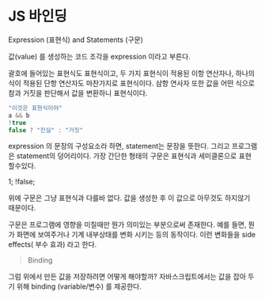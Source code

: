 # JS 바인딩

Expression (표현식) and Statements (구문)

값(value) 를 생성하는 코드 조각을 expression 이라고 부른다.

괄호에 들어있는 표현식도 표현식이고, 두 가지 표현식이 적용된 이항 연산자나,
하나의 식이 적용된 단항 연산자도 마찬가지로 표현식이다.
삼항 연사자 또한 값을 어떤 식으로 참과 거짓을 판단해서 값을 변환하니 표현식이다.


```javascript
"이것은 표현식이야"
a && b
!true
false ? "진실" : "거짓"
```

expression 의 문장의 구성요소라 하면, statement는 문장을 뜻한다. 그리고 프로그램은 statement의 덩어리이다. 가장 간단한 형태의 구문은 표현식과 세미클론으로 표현할수있다.

1;
!false; 

위에 구문은 그냥 표현식과 다를바 없다. 값을 생성한 후 이 값으로 아무것도 하지않기 때문이다.

구문은 프로그램에 영향을 미칠때만 뭔가 의미있는 부분으로써 존재한다. 예를 들면,
뭔가 화면에 보여주거나 기계 내부상태를 변화 시키는 등의 동작이다. 이런 변화들을 
side effects( 부수 효과) 라고 한다.


> Binding

그럼 위에서 만든 값을 저장하려면 어떻게 해야할까? 자바스크립트에서는 값을 잡아 두기 위해 binding (variable/변수) 를 제공한다.

